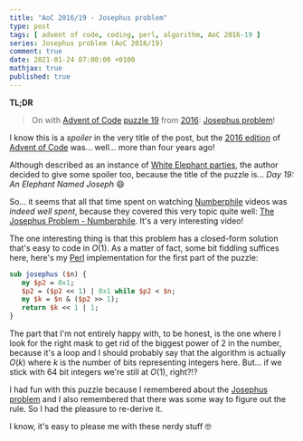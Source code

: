 ```yaml
---
title: "AoC 2016/19 - Josephus problem"
type: post
tags: [ advent of code, coding, perl, algorithm, AoC 2016-19 ]
series: Josephus problem (AoC 2016/19)
comment: true
date: 2021-01-24 07:00:00 +0100
mathjax: true
published: true
---
```


**TL;DR**

> On with [Advent of Code][] [puzzle 19][p19] from [2016][aoc2016]:
> [Josephus problem][]!

I know this is a *spoiler* in the very title of the post, but the [2016
edition][aoc2016] of [Advent of Code][] was... well... more than four
years ago!

Although described as an instance of [White Elephant parties][], the
author decided to give some spoiler too, because the title of the puzzle
is... *Day 19: An Elephant Named Joseph* 😄

So... it seems that all that time spent on watching [Numberphile][]
videos was *indeed well spent*, because they covered this very topic
quite well: [The Josephus Problem - Numberphile][]. It's a very
interesting video!

The one interesting thing is that this problem has a closed-form
solution that's easy to code in $O(1)$. As a matter of fact, some bit
fiddling suffices here, here's my [Perl][] implementation for the first
part of the puzzle:

```perl
sub josephus ($n) {
   my $p2 = 0x1;
   $p2 = ($p2 << 1) | 0x1 while $p2 < $n;
   my $k = $n & ($p2 >> 1);
   return $k << 1 | 1;
}
```

The part that I'm not entirely happy with, to be honest, is the one
where I look for the right mask to get rid of the biggest power of $2$
in the number, because it's a loop and I should probably say that the
algorithm is actually $O(k)$ where $k$ is the number of bits
representing integers here. But... if we stick with 64 bit integers
we're still at $O(1)$, right?!?

I had fun with this puzzle because I remembered about the [Josephus
problem][] and I also remembered that there was some way to figure out
the rule. So I had the pleasure to re-derive it.

I know, it's easy to please me with these nerdy stuff 🤓

[p19]: https://adventofcode.com/2016/day/19
[aoc2016]: https://adventofcode.com/2016/
[Advent of Code]: https://adventofcode.com/
[Perl]: https://www.perl.org/
[Josephus problem]: https://en.wikipedia.org/wiki/Josephus_problem
[White Elephant parties]: https://en.wikipedia.org/wiki/White_elephant_gift_exchange
[Numberphile]: https://www.youtube.com/user/numberphile
[The Josephus Problem - Numberphile]: https://www.youtube.com/watch?v=uCsD3ZGzMgE
